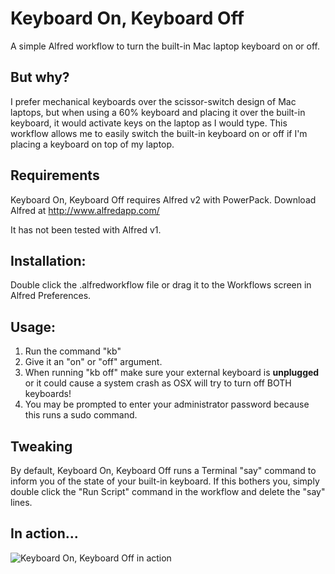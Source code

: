# Keyboard On, Keyboard Off
A simple Alfred workflow to turn the built-in Mac laptop keyboard on or off.

## But why?
I prefer mechanical keyboards over the scissor-switch design of Mac laptops, but when using a 60% keyboard and placing it over the built-in keyboard, it would activate keys on the laptop as I would type. This workflow allows me to easily switch the built-in keyboard on or off if I'm placing a keyboard on top of my laptop.

## Requirements
Keyboard On, Keyboard Off requires Alfred v2 with PowerPack. Download Alfred at http://www.alfredapp.com/

It has not been tested with Alfred v1.

## Installation:
Double click the .alfredworkflow file or drag it to the Workflows screen in Alfred Preferences.

## Usage:
1. Run the command "kb"
2. Give it an "on" or "off" argument.
3. When running "kb off" make sure your external keyboard is **unplugged** or it could cause a system crash as OSX will try to turn off BOTH keyboards!
3. You may be prompted to enter your administrator password because this runs a sudo command.

## Tweaking
By default, Keyboard On, Keyboard Off runs a Terminal "say" command to inform you of the state of your built-in keyboard. If this bothers you, simply double click the "Run Script" command in the workflow and delete the "say" lines.

## In action...
![Keyboard On, Keyboard Off in action](https://cloud.githubusercontent.com/assets/89553/11122851/9ad7f866-8922-11e5-8153-e6f35f9e44ac.jpg)
